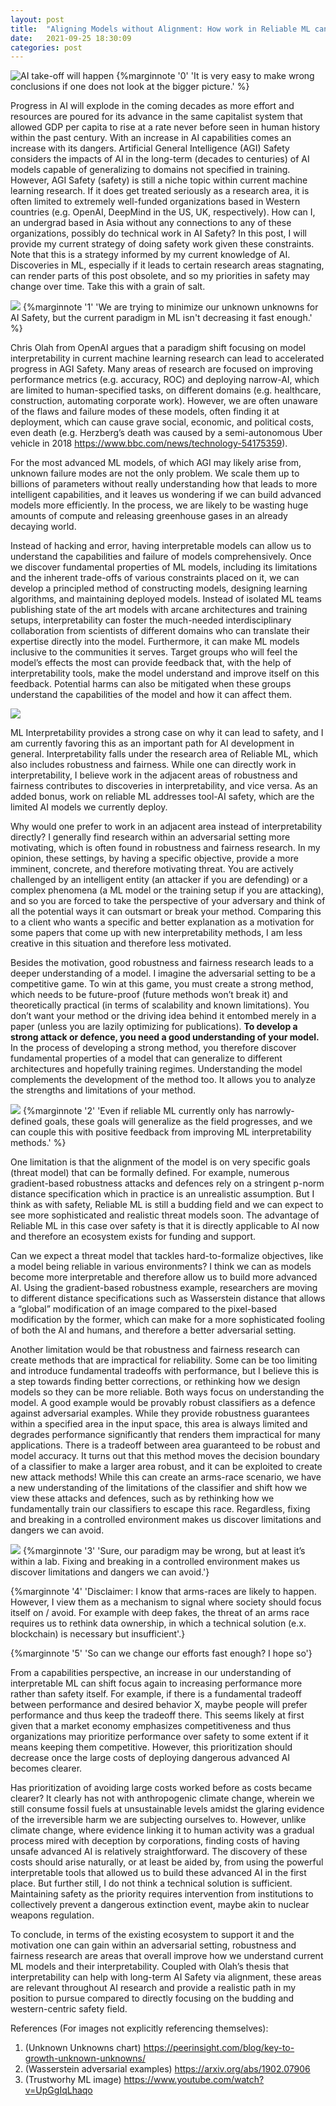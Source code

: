 ```yaml
---
layout: post
title:  "Aligning Models without Alignment: How work in Reliable ML can help work in Interpretability and ultimately Long term AI Safety"
date:   2021-09-25 18:30:09
categories: post
---
```

![AI take-off will happen](../assets/img/ai-safe/image1.png "")
{%marginnote '0' 'It is very easy to make wrong conclusions if one does not look at the bigger picture.' %}

Progress in AI will explode in the coming decades as more effort and resources are poured for its advance in the same capitalist system that allowed GDP per capita to rise at a rate never before seen in human history within the past century. With an increase in AI capabilities comes an increase with its dangers. Artificial General Intelligence (AGI) Safety considers the impacts of AI in the long-term (decades to centuries) of AI models capable of generalizing to domains not specified in training. However, AGI Safety (safety) is still a niche topic within current machine learning research. If it does get treated seriously as a research area, it is often limited to extremely well-funded organizations based in Western countries (e.g. OpenAI, DeepMind in the US, UK, respectively). How can I, an undergrad based in Asia without any connections to any of these organizations, possibly do technical work in AI Safety? In this post, I will provide my current strategy of doing safety work given these constraints. Note that this is a strategy informed by my current knowledge of AI. Discoveries in ML, especially if it leads to certain research areas stagnating, can render parts of this post obsolete, and so my priorities in safety may change over time. Take this with a grain of salt.

![](../assets/img/ai-safe/image2.png)
{%marginnote '1' 'We are trying to minimize our unknown unknowns for AI Safety, but the current paradigm in ML isn't decreasing it fast enough.' %}


Chris Olah from OpenAI argues that a paradigm shift focusing on model interpretability in current machine learning research can lead to accelerated progress in AGI Safety. Many areas of research are focused on improving performance metrics (e.g. accuracy, ROC) and deploying narrow-AI, which are limited to human-specified tasks, on different domains (e.g. healthcare, construction, automating corporate work). However, we are often unaware of the flaws and failure modes of these models, often finding it at deployment, which can cause grave social, economic, and political costs, even death (e.g. Herzberg’s death was caused by a semi-autonomous Uber vehicle in 2018 https://www.bbc.com/news/technology-54175359). 

For the most advanced ML models, of which AGI may likely arise from, unknown failure modes are not the only problem. We scale them up to billions of parameters without really understanding how that leads to more intelligent capabilities, and it leaves us wondering if we can build advanced models more efficiently. In the process, we are likely to be wasting huge amounts of compute and releasing greenhouse gases in an already decaying world. 

Instead of hacking and error, having interpretable models can allow us to understand the capabilities and failure of models comprehensively. Once we discover fundamental properties of 
ML models, including its limitations and the inherent trade-offs of various constraints placed on it, we can develop a principled method of constructing models, designing learning algorithms, and maintaining deployed models. Instead of isolated ML teams publishing state of the art models with arcane architectures and training setups, interpretability can foster the much-needed interdisciplinary collaboration from scientists of different domains who can translate their expertise directly into the model. Furthermore, it can make ML models inclusive to the communities it serves. Target groups who will feel the model’s effects the most can provide feedback that, with the help of interpretability tools, make the model understand and improve itself on this feedback. Potential harms can also be mitigated when these groups understand the capabilities of the model and how it can affect them.

![](../assets/img/ai-safe/image3.png)

ML Interpretability provides a strong case on why it can lead to safety, and I am currently favoring this as an important path for AI development in general. Interpretability falls under the research area of Reliable ML, which also includes robustness and fairness. While one can directly work in interpretability, I believe work in the adjacent areas of robustness and fairness contributes to discoveries in interpretability, and vice versa. As an added bonus, work on reliable ML addresses tool-AI safety, which are the limited AI models we currently deploy.

Why would one prefer to work in an adjacent area instead of interpretability directly? I generally find research within an adversarial setting more motivating, which is often found in robustness and fairness research. In my opinion, these settings, by having a specific objective, provide a more imminent, concrete, and therefore motivating threat. You are actively challenged by an intelligent entity (an attacker if you are defending) or a complex phenomena (a ML model or the training setup if you are attacking), and so you are forced to take the perspective of your adversary and think of all the potential ways it can outsmart or break your method. Comparing this to a client who wants a specific and better explanation as a motivation for some papers that come up with new interpretability methods, I am less creative in this situation and therefore less motivated.

Besides the motivation, good robustness and fairness research leads to a deeper understanding of a model. I imagine the adversarial setting to be a competitive game. To win at this game, you must create a strong method, which needs to be future-proof (future methods won’t break it) and theoretically practical (in terms of scalability and known limitations). You don’t want your method or the driving idea behind it entombed merely in a paper (unless you are lazily optimizing for publications). **To develop a strong attack or defence, you need a good understanding of your model.** In the process of developing a strong method, you therefore discover fundamental properties of a model that can generalize to different architectures and hopefully training regimes. Understanding the model complements the development of the method too. It allows you to analyze the strengths and limitations of your method.


![](../assets/img/ai-safe/image4.png)
{%marginnote '2' 'Even if reliable ML currently only has narrowly-defined goals, these goals will generalize as the field progresses, and we can couple this with positive feedback from improving ML interpretability methods.' %}

One limitation is that the alignment of the model is on very specific goals (threat model) that can be formally defined. For example, numerous gradient-based robustness attacks and defences rely on a stringent p-norm distance specification which in practice is an unrealistic assumption. But I think as with safety, Reliable ML is still a budding field and we can expect to see more sophisticated and realistic threat models soon. The advantage of Reliable ML in this case over safety is that it is directly applicable to AI now and therefore an ecosystem exists for funding and support. 

Can we expect a threat model that tackles hard-to-formalize objectives, like a model being reliable in various environments? I think we can as models become more interpretable and therefore allow us to build more advanced AI. Using the gradient-based robustness example, researchers are moving to different distance specifications such as Wasserstein distance that allows a “global” modification of an image compared to the pixel-based modification by the former, which can make for a more sophisticated fooling of both the AI and humans, and therefore a better adversarial setting.


Another limitation would be that robustness and fairness research can create methods that are impractical for reliability. Some can be too limiting and introduce fundamental tradeoffs with performance, but I believe this is a step towards finding better corrections, or rethinking how we design models so they can be more reliable. Both ways focus on understanding the model. A good example would be provably robust classifiers as a defence against adversarial examples. While they provide robustness guarantees within a specified area in the input space, this area is always limited and degrades performance significantly that renders them impractical for many applications. There is a tradeoff between area guaranteed to be robust and model accuracy. 
It turns out that this method moves the decision boundary of a classifier to make a larger area robust, and it can be exploited to create new attack methods! While this can create an arms-race scenario, we have a new understanding of the limitations of the classifier and shift how we view these attacks and defences, such as by rethinking how we fundamentally train our classifiers to escape this race. Regardless, fixing and breaking in a controlled environment makes us discover limitations and dangers we can avoid.

![](../assets/img/ai-safe/image5.png)
{%marginnote '3' 'Sure, our paradigm may be wrong, but at least it’s within a lab. Fixing and breaking in a controlled environment makes us discover limitations and dangers we can avoid.'}

{%marginnote '4' 'Disclaimer: I know that arms-races are likely to happen. However, I view them as a mechanism to signal where society should focus itself on / avoid. For example with deep fakes, the threat of an arms race requires us to rethink data ownership, in which a technical solution (e.x. blockchain) is necessary but insufficient'.}

{%marginnote '5' 'So can we change our efforts fast enough? I hope so'}

From a capabilities perspective, an increase in our understanding of interpretable ML can shift focus again to increasing performance more rather than safety itself. For example, if there is a fundamental tradeoff between performance and desired behavior X, maybe people will prefer performance and thus keep the tradeoff there. This seems likely at first given that a market economy emphasizes competitiveness and thus organizations may prioritize performance over safety to some extent if it means keeping them competitive. However, this prioritization should decrease once the large costs of deploying dangerous advanced AI becomes clearer.

Has prioritization of avoiding large costs worked before as costs became clearer? It clearly has not with anthropogenic climate change, wherein we still consume fossil fuels at unsustainable levels amidst the glaring evidence of the irreversible harm we are subjecting ourselves to. However, unlike climate change, where evidence linking it to human activity was a gradual process mired with deception by corporations, finding costs of having unsafe advanced AI is relatively straightforward. The discovery of these costs should arise naturally, or at least be aided by, from using the powerful interpretable tools that allowed us to build these advanced AI in the first place. But further still, I do not think a technical solution is sufficient. Maintaining safety as the priority requires intervention from institutions to collectively prevent a dangerous extinction event, maybe akin to nuclear weapons regulation.

To conclude, in terms of the existing ecosystem to support it and the motivation one can gain within an adversarial setting, robustness and fairness research are areas that overall improve how we understand current ML models and their interpretability. Coupled with Olah’s thesis that interpretability can help with long-term AI Safety via alignment, these areas are relevant throughout AI research and provide a realistic path in my position to pursue compared to directly focusing on the budding and western-centric safety field.

References (For images not explicitly referencing themselves):

1. (Unknown Unknowns chart) https://peerinsight.com/blog/key-to-growth-unknown-unknowns/
2. (Wasserstein adversarial examples) https://arxiv.org/abs/1902.07906
3. (Trustworhy ML image) https://www.youtube.com/watch?v=UpGgIqLhaqo